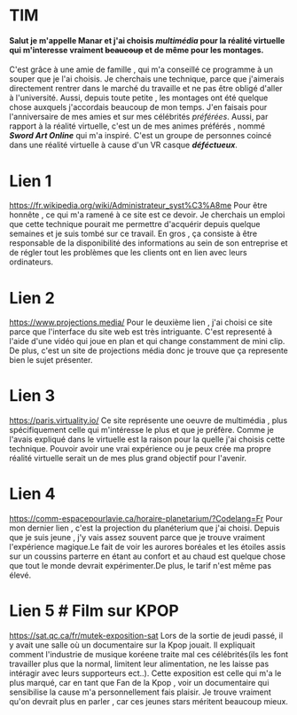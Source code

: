 # TIM
#### Salut je m'appelle Manar et j'ai choisis _multimédia_ pour la réalité virtuelle qui m'interesse vraiment ~~beaucoup~~ et de même pour les montages.
C'est grâce à une amie de famille , qui m'a conseillé ce programme à un souper que je l'ai choisis. 
Je cherchais une technique, parce que j'aimerais directement rentrer dans le marché du travaille et ne pas être obligé d'aller à l'université.
Aussi, depuis toute petite , les montages ont été quelque chose auxquels j'accordais beaucoup de mon temps.
J'en faisais pour l'anniversaire de mes amies et sur mes célébrités _préférées_.
Aussi, par rapport à la réalité virtuelle, c'est un de mes animes préférés , nommé ***Sword Art Online*** qui m'a inspiré.
C'est un groupe de personnes coincé dans une réalité virtuelle à cause d'un VR casque ___déféctueux___.


# Lien 1 #
https://fr.wikipedia.org/wiki/Administrateur_syst%C3%A8me
Pour être honnête , ce qui m'a ramené à ce site est ce devoir. Je cherchais un emploi que cette technique pourait me permettre d'acquérir depuis quelque semaines et je suis tombé sur ce travail. En gros , ça consiste à être responsable de la disponibilité des informations au sein de son entreprise et de régler tout les problèmes que les clients ont en lien avec leurs ordinateurs.

# Lien 2 # 
https://www.projections.media/
Pour le deuxième lien , j'ai choisi ce site parce que l'interface du site web est très intriguante. C'est representé à l'aide d'une vidéo qui joue en plan et qui change constamment de mini clip. De plus, c'est un site de projections média donc je trouve que ça represente bien le sujet présenter.

# Lien 3 #
https://paris.virtuality.io/
Ce site représente une oeuvre de multimédia , plus spécifiquement celle qui m'intéresse le plus et que je préfère. Comme je l'avais expliqué dans le virtuelle est la raison pour la quelle j'ai choisis cette technique. Pouvoir avoir une vrai expérience ou je peux crée ma propre réalité virtuelle serait un de mes plus grand objectif pour l'avenir.

# Lien 4 #
https://comm-espacepourlavie.ca/horaire-planetarium/?Codelang=Fr
Pour mon dernier lien , c'est la projection du planéterium que j'ai choisi. Depuis que je suis jeune , j'y vais assez souvent parce que je trouve vraiment l'expérience magique.Le fait de voir les aurores boréales et les étoiles assis sur un coussins parterre en étant au confort et au chaud est quelque chose que tout le monde devrait expérimenter.De plus, le tarif n'est même pas élevé.

# Lien 5 # Film sur KPOP
https://sat.qc.ca/fr/mutek-exposition-sat
Lors de la sortie de jeudi passé, il y avait une salle où un documentaire sur la Kpop jouait. Il expliquait comment l'industrie de musique koréene traite mal ces célébrités(ils les font travailler plus que la normal, limitent leur alimentation, ne les laisse pas intéragir avec leurs supporteurs ect..). Cette exposition est celle qui m'a le plus marqué, car en tant que Fan de la Kpop , voir un documentaire qui sensibilise la cause m'a personnellement fais plaisir. Je trouve vraiment qu'on devrait plus en parler , car ces jeunes stars méritent beaucoup mieux.

